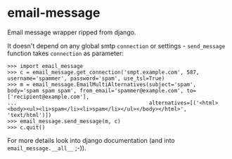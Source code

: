 email-message
=============

Email message wrapper ripped from django.

It doesn't depend on any global smtp `connection` or settings - `send_message` function takes `connection` as parameter:

    >>> import email_message
    >>> c = email_message.get_connection('smpt.example.com', 587, username='spammer', password='spam', use_tsl=True)
    >>> m = email_message.EmailMultiAlternatives(subject='spam', body='spam spam spam', from_email='spammer@example.com', to=['recipient@example.com'],
    ...                                          alternatives=[('<html><body><ul><li>spam</li><li>spam</li></ul></body></html>', 'text/html')])
    >>> email_message.send_message(m, c)
    >>> c.quit()

For more details look into django documentation (and into `email_message.__all__` ;-)).
